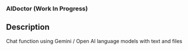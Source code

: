 ### AIDoctor (Work In Progress)

## Description
Chat function using Gemini / Open AI language models with text and files
